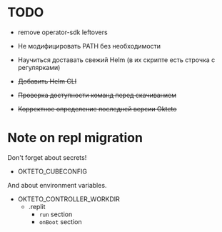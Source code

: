 # TODO


* remove operator-sdk leftovers
* Не модифицировать PATH без необходимости
* Научиться доставать свежий Helm (в их скрипте есть строчка с регулярками)


* ~~Добавить Helm CLI~~
* ~~Проверка доступности команд перед скачиванием~~
* ~~Корректное определение последней версии Okteto~~

# Note on repl migration
Don't forget about secrets!
* OKTETO_CUBECONFIG

And about environment variables.
* OKTETO_CONTROLLER_WORKDIR
    * .replit
        * `run` section
        * `onBoot` section
